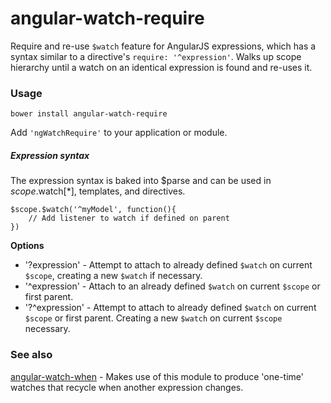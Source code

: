 angular-watch-require
=============
Require and re-use ```$watch``` feature for AngularJS expressions, which has a syntax similar to a directive's ```require: '^expression'```. Walks up scope hierarchy until a watch on an identical expression is found and re-uses it.

### Usage

```bower install angular-watch-require```

Add ```'ngWatchRequire'``` to your application or module.

##### Expression syntax
The expression syntax is baked into $parse and can be used in $scope.$watch[*], templates, and directives.
```
$scope.$watch('^myModel', function(){
	// Add listener to watch if defined on parent
})
```

**Options**

* '?expression' - Attempt to attach to already defined ```$watch``` on current ```$scope```, creating a new ```$watch``` if necessary.
* '^expression' - Attach to an already defined ```$watch``` on current ```$scope``` or first parent.
* '?^expression' - Attempt to attach to already defined ```$watch``` on current ```$scope``` or first parent. Creating a new ```$watch``` on current ```$scope``` necessary.

### See also
[angular-watch-when](https://github.com/pcw216/angular-watch-when) - Makes use of this module to produce 'one-time' watches that recycle when another expression changes.
